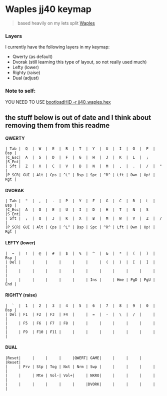 # Waples jj40 keymap
> based heavily on my lets split
[Waples](https://www.github.com/Waples)

### Layers
I currently have the following layers in my keymap:
* Qwerty 	(as default)
* Dvorak	(still learning this type of layout, so not really used much)
* Lefty		(lower)
* Righty	(raise)
* Dual		(adjust)

### Note to self:
YOU NEED TO USE [bootloadHID -r jj40_waples.hex](https://github.com/qmk/qmk_firmware/tree/master/keyboards/jj40)

## the stuff below is out of date and I think about removing them from this readme

#### QWERTY
	| Tab |  Q  |  W  |  E  |  R  |  T  |  Y  |  U  |  I  |  O  |  P  | Bsp |
	|C_Esc|  A  |  S  |  D  |  F  |  G  |  H  |  J  |  K  |  L  |  ;  |S_Ent|
	| Sft |  Z  |  X  |  C  |  V  |  B  |  N  |  M  |  ,  |  .  |  /  |  "  |
	|P_SCR| GUI | Alt | Cps | ^L^ | Bsp | Spc | ^R^ | Lft | Dwn | Up! | Rgt |


#### DVORAK
	| Tab |  "  |  ,  |  .  |  P  |  Y  |  F  |  G  |  C  |  R  |  L  | Bsp |
 	|C_Esc|  A  |  O  |  E  |  U  |  I  |  D  |  H  |  T  |  N  |  S  |S_Ent|
	| Sft |  ;  |  Q  |  J  |  K  |  X  |  B  |  M  |  W  |  V  |  Z  |  /  |
	|P_SCR| GUI | Alt | Cps | ^L^ | Bsp | Spc | ^R^ | Lft | Dwn | Up! | Rgt |

#### LEFTY	(lower)
	|  ~  |  !  |  @  |  #  |  $  |  %  |  ^  |  &  |  *  |  (  |  )  | Bsp |
	| Del |     |     |     |     |     |     |  (  |  )  |  [  |  ]  |     |
	|     |     |     |     |     |     |     |     |     |     |     |     |
	|     |     |     |     |     |     | Ins |     | Hme | PgD | PgU | End |


#### RIGHTY	(raise)
	|  `  |  1  |  2  |  3  |  4  |  5  |  6  |  7  |  8  |  9  |  0  | Bsp |
	| Del | F1  | F2  | F3  | F4  |     |  =  |  -  |  \  |  /  |     |     |
	|     | F5  | F6  | F7  | F8  |     |     |     |     |     |     |     |
 	|     | F9  | F10 | F11 |     |     |     |     |     |     |     |     |


#### DUAL
	|Reset|     |     |     |     |QWERT| GAME|     |     |     |     |Reset|
	|     | Prv | Stp | Tog | Nxt | Nrm | Swp |     |     |     |     |     |
	|     |     | Mte | Vol-| Vol+|     | NKRO|     |     |     |     |     |
	|     |     |     |     |     |     |DVORK|     |     |     |     |     |
